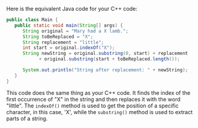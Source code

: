 Here is the equivalent Java code for your C++ code:

```java
public class Main {
   public static void main(String[] args) {
      String original = "Mary had a X lamb.";
      String toBeReplaced = "X";
      String replacement = "little";
      int start = original.indexOf("X");
      String newString = original.substring(0, start) + replacement 
            + original.substring(start + toBeReplaced.length());

      System.out.println("String after replacement: " + newString);
   }
}
```
This code does the same thing as your C++ code. It finds the index of the first occurrence of "X" in the string and then replaces it with the word "little". The `indexOf()` method is used to get the position of a specific character, in this case, 'X', while the `substring()` method is used to extract parts of a string.
